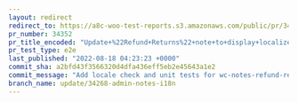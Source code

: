```yaml
---
layout: redirect
redirect_to: https://a8c-woo-test-reports.s3.amazonaws.com/public/pr/34352/e2e/index.html
pr_number: 34352
pr_title_encoded: "Update+%22Refund+Returns%22+note+to+display+localized+strings"
pr_test_type: e2e
last_published: "2022-08-18 04:23:23 +0000"
commit_sha: a2bfd43f3566320d4dfa436eff5eb2e45643a1e2
commit_message: "Add locale check and unit tests for wc-notes-refund-returns"
branch_name: update/34268-admin-notes-i18n
---
```


